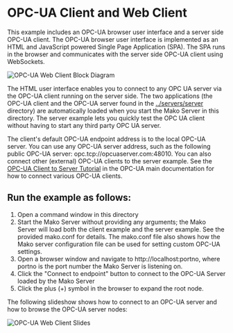 # OPC-UA Client and Web Client

This example includes an OPC-UA browser user interface and a server
side OPC-UA client. The OPC-UA browser user interface is implemented
as an HTML and JavaScript powered Single Page Application (SPA). The
SPA runs in the browser and communicates with the server side OPC-UA
client using WebSockets.

![OPC-UA Web Client Block Diagram](https://realtimelogic.com/products/opc-ua/opc-ua-web-client.png)

The HTML user interface enables you to connect to any OPC UA server
via the OPC-UA client running on the server side. The two
applications (the OPC-UA client and the OPC-UA server found in the
[../servers/server](../servers/server) directory) are automatically
loaded when you start the Mako Server in this directory. The server
example lets you quickly test the OPC UA client without having to
start any third party OPC UA server.


The client's default OPC-UA endpoint address is to the local OPC-UA server. You
can use any OPC-UA server address, such as the following public OPC-UA
server: opc.tcp://opcuaserver.com:48010. You can also connect other
(external) OPC-UA clients to the server example. See the
[OPC-UA Client to Server Tutorial](https://realtimelogic.com/ba/opcua/thirdparty_clients.html)
in the OPC-UA main documentation for how to connect various OPC-UA
clients.

## Run the example as follows:

1. Open a command window in this directory
2. Start the Mako Server without providing any arguments; the Mako Server will load both the client example and the server example. See the provided mako.conf for details. The mako.conf file also shows how the Mako server configuration file can be used for setting custom OPC-UA settings.
3. Open a browser window and navigate to http://localhost:portno, where portno is the port number the Mako Server is listening on.
4. Click the "Connect to endpoint" button to connect to the OPC-UA Server loaded by the Mako Server
5. Click the plus (+) symbol in the browser to expand the root node.

The following slideshow shows how to connect to an OPC-UA server and how to browse the OPC-UA server nodes:

![OPC-UA Web Client Slides](https://realtimelogic.com/products/opc-ua/web-client-slides.gif)

